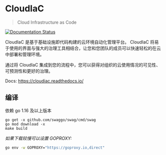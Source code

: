 CloudIaC
================
> Cloud Infrastructure as Code

[![Documentation Status](https://readthedocs.org/projects/cloudiac/badge/?version=latest)](https://cloudiac.readthedocs.io/zh/latest/?badge=latest)

CloudIaC 是基于基础设施即代码构建的云环境自动化管理平台。
CloudIaC 将易于使用的界面与强大的治理工具相结合，让您和您团队的成员可以快速轻松的在云中部署和管理环境。

通过将 CloudIaC 集成到您的流程中，您可以获得对组织的云使用情况的可见性、可预测性和更好的治理。

Docs: https://cloudiac.readthedocs.io/

## 编译
依赖 go 1.16 及以上版本

```
go get -x github.com/swaggo/swag/cmd/swag
go mod download -x
make build
```

*如果下载较慢可以设置 GOPROXY:*
```bash
go env -w GOPROXY="https://goproxy.io,direct"
```
